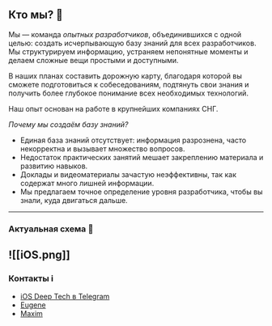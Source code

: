 ## Кто мы? 🚀

Мы — команда *опытных разработчиков*, объединившихся с одной целью: создать исчерпывающую базу знаний для всех разработчиков. Мы структурируем информацию, устраняем непонятные моменты и делаем сложные вещи простыми и доступными.

В наших планах составить дорожную карту, благодаря которой вы сможете подготовиться к собеседованиям, подтянуть свои знания и получить более глубокое понимание всех необходимых технологий.

Наш опыт основан на работе в крупнейших компаниях СНГ.

*Почему мы создаём базу знаний?*
- Единая база знаний отсутствует: информация разрознена, часто некорректна и вызывает множество вопросов.
- Недостаток практических занятий мешает закреплению материала и развитию навыков.
- Доклады и видеоматериалы зачастую неэффективны, так как содержат много лишней информации.
- Мы предлагаем точное определение уровня разработчика, чтобы вы знали, куда двигаться дальше.
---
### Актуальная схема 🚏
![[iOS.png]]
---
### Контакты ℹ
- [iOS Deep Tech в Telegram](https://t.me/+QmMbHUGcAE5lOWQ6)
- [Eugene](https://t.me/kslff)
- [Maxim](https://t.me/maxiMath)